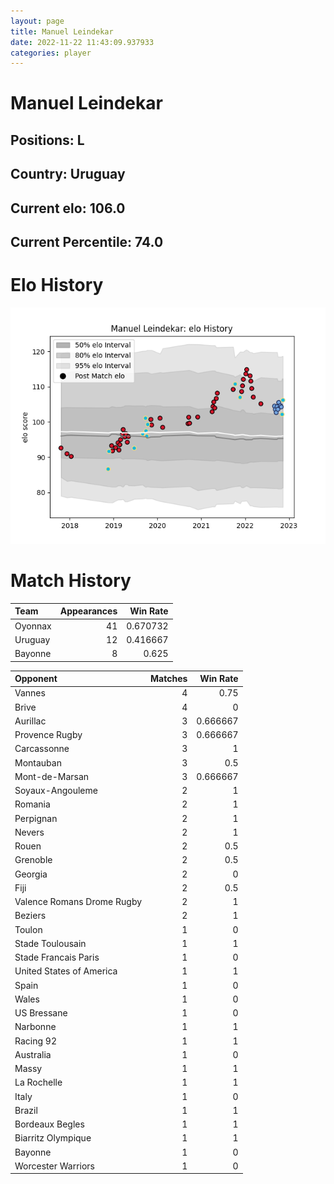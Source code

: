 ```yaml
---  
layout: page  
title: Manuel Leindekar  
date: 2022-11-22 11:43:09.937933  
categories: player  
---
```

# Manuel Leindekar

## Positions: L

## Country: Uruguay

## Current elo: 106.0

## Current Percentile: 74.0

# Elo History


![elo history](history_ManuelLeindekar.png)
# Match History


| Team    |   Appearances |   Win Rate |
|:--------|--------------:|-----------:|
| Oyonnax |            41 |   0.670732 |
| Uruguay |            12 |   0.416667 |
| Bayonne |             8 |   0.625    |

| Opponent                   |   Matches |   Win Rate |
|:---------------------------|----------:|-----------:|
| Vannes                     |         4 |   0.75     |
| Brive                      |         4 |   0        |
| Aurillac                   |         3 |   0.666667 |
| Provence Rugby             |         3 |   0.666667 |
| Carcassonne                |         3 |   1        |
| Montauban                  |         3 |   0.5      |
| Mont-de-Marsan             |         3 |   0.666667 |
| Soyaux-Angouleme           |         2 |   1        |
| Romania                    |         2 |   1        |
| Perpignan                  |         2 |   1        |
| Nevers                     |         2 |   1        |
| Rouen                      |         2 |   0.5      |
| Grenoble                   |         2 |   0.5      |
| Georgia                    |         2 |   0        |
| Fiji                       |         2 |   0.5      |
| Valence Romans Drome Rugby |         2 |   1        |
| Beziers                    |         2 |   1        |
| Toulon                     |         1 |   0        |
| Stade Toulousain           |         1 |   1        |
| Stade Francais Paris       |         1 |   0        |
| United States of America   |         1 |   1        |
| Spain                      |         1 |   0        |
| Wales                      |         1 |   0        |
| US Bressane                |         1 |   0        |
| Narbonne                   |         1 |   1        |
| Racing 92                  |         1 |   1        |
| Australia                  |         1 |   0        |
| Massy                      |         1 |   1        |
| La Rochelle                |         1 |   1        |
| Italy                      |         1 |   0        |
| Brazil                     |         1 |   1        |
| Bordeaux Begles            |         1 |   1        |
| Biarritz Olympique         |         1 |   1        |
| Bayonne                    |         1 |   0        |
| Worcester Warriors         |         1 |   0        |